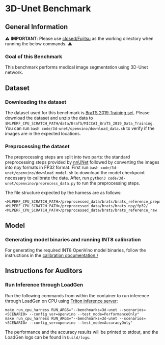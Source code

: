 # 3D-Unet Benchmark

## General Information

:warning: **IMPORTANT**: Please use [closed/Fujitsu](closed/Fujitsu) as the working directory when
running the below commands. :warning:

### Goal of this Benchmark

This benchmark performs medical image segmentation using 3D-Unet network.

## Dataset

### Downloading the dataset

The dataset used for this benchmark is [BraTS 2019 Training set](https://www.med.upenn.edu/cbica/brats2019/registration.html). Please download the dataset and unzip the data to `$MLPERF_CPU_SCRATCH_PATH/data/BraTS/MICCAI_BraTS_2019_Data_Training`. You can run `bash code/3d-unet/openvino/download_data.sh` to verify if the images are in the expected locations.

### Preprocessing the dataset

The preprocessing steps are split into two parts: the standard preprocessing steps provided by [nnUNet](https://github.com/MIC-DKFZ/nnUNet) followed by converting the images into npy formats in FP32 format. First run `bash code/3d-unet/openvino/download_model.sh` to download the model checkpoint necessary to calibrate the data. After, run `python3 code/3d-unet/openvino/preprocess_data.py` to run the preprocessing steps.

The file structure expected by the harness are as follows:

```
<MLPERF_CPU_SCRATCH_PATH>/preprocessed_data/brats/brats_reference_preprocessed/
<MLPERF_CPU_SCRATCH_PATH>/preprocessed_data/brats/brats_npy/fp32/
<MLPERF_CPU_SCRATCH_PATH>/preprocessed_data/brats/brats_reference_raw
```

## Model

### Generating model binaries and running INT8 calibration

For generating the required INT8 OpenVino model binaries, follow the instructions in the [calibration documentation./](../../../calibration_triton_cpu/OpenVINO/3d-unet/README.md) 

## Instructions for Auditors

### Run Inference through LoadGen

Run the following commands from within the container to run inference through LoadGen on CPU using [Triton inference server](https://github.com/triton-inference-server/server):

```
make run_cpu_harness RUN_ARGS="--benchmarks=3d-unet --scenarios=<SCENARIO> --config_ver=openvino --test_mode=PerformanceOnly"
make run_cpu_harness RUN_ARGS="--benchmarks=3d-unet --scenarios=<SCENARIO> --config_ver=openvino --test_mode=AccuracyOnly"
```

The performance and the accuracy results will be printed to stdout, and the LoadGen logs can be found in `build/logs`.
